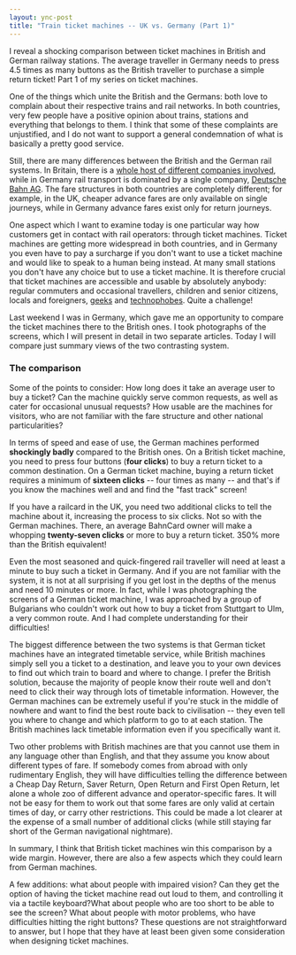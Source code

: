 ```yaml
---
layout: ync-post
title: "Train ticket machines -- UK vs. Germany (Part 1)"
---
```


I reveal a shocking comparison between ticket machines in British and German railway stations. The
average traveller in Germany needs to press 4.5 times as many buttons as the British traveller to
purchase a simple return ticket! Part 1 of my series on ticket machines.

One of the things which
unite the British and the Germans: both love to complain about their respective trains and rail
networks. In both countries, very few people have a positive opinion about trains, stations and
everything that belongs to them. I think that some of these complaints are unjustified, and I do not
want to support a general condemnation of what is basically a pretty good service.

<p>Still, there are
many differences between the British and the German rail systems. In Britain, there is a
<a href="http://www.mylinkspage.com/rail.html#Con" title="List of UK rail companies">whole host of
different companies involved</a>, while in Germany rail transport is dominated by a single company,
<a href="http://www.bahn.de/" title="German national train company (German)">Deutsche Bahn AG</a>.
The fare structures in both countries are completely different; for example, in the UK, cheaper
advance fares are only available on single journeys, while in Germany advance fares exist only for
return journeys.</p>

One aspect which I want to examine today is one particular way how customers get
in contact with rail operators: through ticket machines. Ticket machines are getting more widespread
in both countries, and in Germany you even have to pay a surcharge if you don't want to use a ticket
machine and would like to speak to a human being instead. At many small stations you don't have any
choice but to use a ticket machine. It is therefore crucial that ticket machines are accessible and
usable by absolutely anybody: regular commuters and occasional travellers, children and senior
citizens, locals and foreigners,
[geeks](http://mingle2.com/geek-quiz) and
[technophobes](http://www.thefreedictionary.com/technophobe). Quite a challenge!

Last weekend I was
in Germany, which gave me an opportunity to compare the ticket machines there to the British ones. I
took photographs of the screens, which I will present in detail in two separate articles. Today I
will compare just summary views of the two contrasting
system.

<h3>The comparison</h3>

Some of the points to consider: How long does it take an average
user to buy a ticket? Can the machine quickly serve common requests, as well as cater for occasional
unusual requests? How usable are the machines for visitors, who are not familiar with the fare
structure and other national particularities?

In terms of speed and ease of use, the German
machines performed **shockingly badly** compared to the British ones. On a British ticket machine,
you need to press four buttons (**four clicks**) to buy a return ticket to a common destination. On
a German ticket machine, buying a return ticket requires a minimum of **sixteen clicks** -- four
times as many -- and that's if you know the machines well and and find the "fast track" screen!

If you have a railcard in the UK, you need two additional clicks to tell the machine about it,
increasing the process to six clicks. Not so with the German machines. There, an average BahnCard
owner will make a whopping **twenty-seven clicks** or more to buy a return ticket. 350% more than
the British equivalent!

Even the most seasoned and quick-fingered rail traveller will need at least
a minute to buy such a ticket in Germany. And if you are not familiar with the system, it is not at
all surprising if you get lost in the depths of the menus and need 10 minutes or more. In fact,
while I was photographing the screens of a German ticket machine, I was approached by a group of
Bulgarians who couldn't work out how to buy a ticket from Stuttgart to Ulm, a very common route. And
I had complete understanding for their difficulties!

The biggest difference between the two systems
is that German ticket machines have an integrated timetable service, while British machines simply
sell you a ticket to a destination, and leave you to your own devices to find out which train to
board and where to change. I prefer the British solution, because the majority of people know their
route well and don't need to click their way through lots of timetable information. However, the
German machines can be extremely useful if you're stuck in the middle of nowhere and want to find
the best route back to civilisation -- they even tell you where to change and which platform to go
to at each station. The British machines lack timetable information even if you specifically want
it.

Two other problems with British machines are that you cannot use them in any language other
than English, and that they assume you know about different types of fare. If somebody comes from
abroad with only rudimentary English, they will have difficulties telling the difference between a
Cheap Day Return, Saver Return, Open Return and First Open Return, let alone a whole zoo of
different advance and operator-specific fares. It will not be easy for them to work out that some
fares are only valid at certain times of day, or carry other restrictions. This could be made a lot
clearer at the expense of a small number of additional clicks (while still staying far short of the
German navigational nightmare).

In summary, I think that British ticket machines win this
comparison by a wide margin. However, there are also a few aspects which they could learn from
German machines.

A few additions: what about people with impaired vision? Can they get the option
of having the ticket machine read out loud to them, and controlling it via a tactile keyboard?What
about people who are too short to be able to see the screen? What about people with motor problems,
who have difficulties hitting the right buttons? These questions are not straightforward to answer,
but I hope that they have at least been given some consideration when designing ticket machines.
